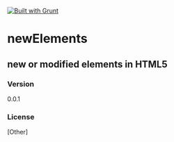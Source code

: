 [![Built with Grunt](https://cdn.gruntjs.com/builtwith.png)](http://gruntjs.com/)
# newElements
## new or modified elements in HTML5
### Version
0.0.1

### License
[Other]
